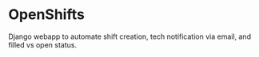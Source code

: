 # OpenShifts
Django webapp to automate shift creation, tech notification via email, and filled vs open status.
